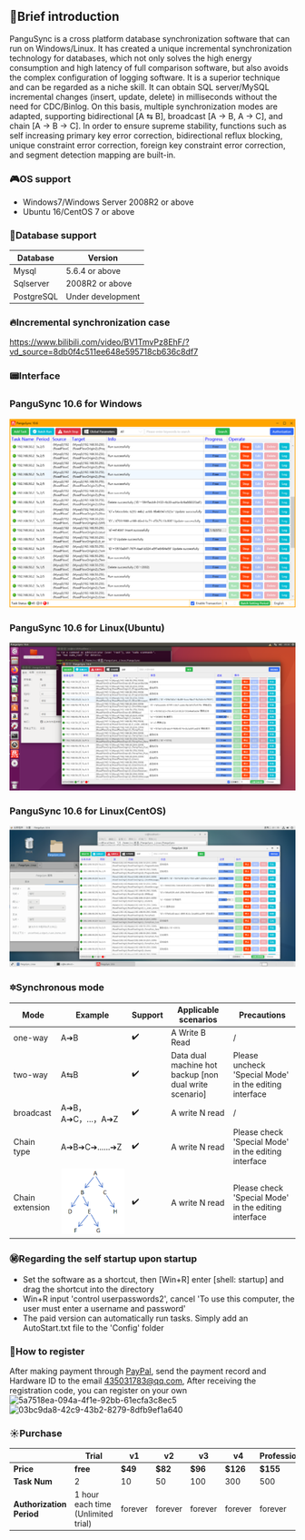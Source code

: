 






##   🌵Brief introduction
PanguSync is a cross platform database synchronization software that can run on Windows/Linux. It has created a unique incremental synchronization technology for databases, which not only solves the high energy consumption and high latency of full comparison software, but also avoids the complex configuration of logging software. It is a superior technique and can be regarded as a niche skill. It can obtain SQL server/MySQL incremental changes (insert, update, delete) in milliseconds without the need for CDC/Binlog. On this basis, multiple synchronization modes are adapted, supporting bidirectional [A ⇆ B], broadcast [A → B, A → C], and chain [A → B → C]. In order to ensure supreme stability, functions such as self increasing primary key error correction, bidirectional reflux blocking, unique constraint error correction, foreign key constraint error correction, and segment detection mapping are built-in.

### 🎮OS support
- Windows7/Windows Server 2008R2 or above
- Ubuntu 16/CentOS 7 or above

### 💾​​Database support
|  Database |Version   |
|---|---|
| Mysql  | 5.6.4 or above  |
| Sqlserver  |2008R2 or above   |
| PostgreSQL|Under development  |

### 🔥Incremental synchronization case
https://www.bilibili.com/video/BV1TmvPz8EhF/?vd_source=8db0f4c511ee648e595718cb636c8df7


### 📟Interface

### PanguSync 10.6 for Windows
<img src="主界面.png">

### PanguSync 10.6 for Linux(Ubuntu)
<img src="Ubuntu运行.png" >

### PanguSync 10.6 for Linux(CentOS)
<img src="CentOS运行.png" >



### 🔯Synchronous mode

| Mode| Example |Support| Applicable scenarios| Precautions|
|---|---|---|---|---|
| one-way| A➔B |✔️  |A Write B Read|/|
| two-way|A⇆B|✔️  |Data dual machine hot backup [non dual write scenario]| Please uncheck 'Special Mode' in the editing interface|
|  broadcast|A➔B，A➔C，...，A➔Z|✔️  |A write N read|/|
| Chain type| A➔B➔C➔......➔Z |✔️  |A write N read|Please check 'Special Mode' in the editing interface|
| Chain extension| <img src="单向树形.png"> |✔️  |A write N read|Please check 'Special Mode' in the editing interface|





### ㊙️Regarding the self startup upon startup
- Set the software as a shortcut, then [Win+R] enter [shell: startup] and drag the shortcut into the directory
- Win+R input 'control userpasswords2', cancel 'To use this computer, the user must enter a username and password'
- The paid version can automatically run tasks. Simply add an AutoStart.txt file to the 'Config' folder


### 🔰How to register
After making payment through [PayPal](https://paypal.me/hotstandby), send the payment record and Hardware ID  to the email 435031783@qq.com, After receiving the registration code, you can register on your own<br>
<img width="400" height="320" alt="5a7518ea-094a-4f1e-92bb-61ecfa3c8ec5" src="https://github.com/user-attachments/assets/0755f569-65f5-439f-ba5e-7c922acb05f1" />
<img width="400" height="320" alt="03bc9da8-42c9-43b2-8279-8dfb9ef1a640" src="https://github.com/user-attachments/assets/4ec7614e-721a-4719-a3fe-e05825f722b0" />


### ☀️Purchase

|   | Trial |v1| v2| v3  | v4 | Professional| Supreme | 
|---|---|---|---|---|---|---|---|
|  **Price** |  **free**   | **$49**| **$82**| **$96** |**$126** | **$155** |  **$184**  | 
| **Task Num**|  2 | 10|50| 100 | 300| 500 |  Unlimited |
| **Authorization Period**|  1 hour each time<br>(Unlimited trial) |  forever |  forever | forever |forever |forever |forever |















